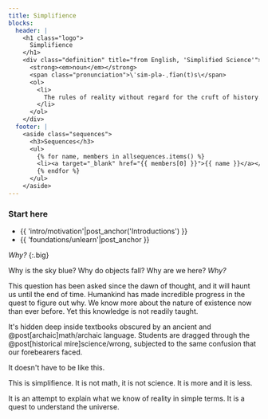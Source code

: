 ```yaml
---
title: Simplifience
blocks:
  header: |
    <h1 class="logo">
      Simplifience
    </h1>
    <div class="definition" title="from English, 'Simplified Science'">
      <strong><em>noun</em></strong>
      <span class="pronunciation">\ˈsim-plə-ˌfīən(t)s\</span>
      <ol>
        <li>
          The rules of reality without regard for the cruft of history.
        </li>
      </ol>
    </div>
  footer: |
    <aside class="sequences">
      <h3>Sequences</h3>
      <ul>
        {% for name, members in allsequences.items() %}
        <li><a target="_blank" href="{{ members[0] }}">{{ name }}</a></li>
        {% endfor %}
      </ul>
    </aside>
---
```


<div class="nav asides">
  <div class="block">
    <h3>Start here</h3>
    <aside class="info">
      <ul>
        <li>{{ 'intro/motivation'|post_anchor('Introductions') }}</li>
        <li>{{ 'foundations/unlearn'|post_anchor }}</li>
      </ul>
    </aside>
  </div>
  <div class="block" style="display: none">
    <h3>What's new</h3>
    <aside class="info">
      <ul>
        {% for page in new %}
        <li>{{ page|post_anchor }}</li>
        {% endfor %}
      </ul>
    </aside>
  </div>
</div>

*Why?*
{:.big}

Why is the sky blue? Why do objects fall? Why are we here? *Why?*

This question has been asked since the dawn of thought, and it will haunt us until the end of time. Humankind has made incredible progress in the quest to figure out why. We know more about the nature of existence now than ever before. Yet this knowledge is not readily taught.

It's hidden deep inside textbooks obscured by an ancient and @post[archaic]math/archaic language. Students are dragged through the @post[historical mire]science/wrong, subjected to the same confusion that our forebearers faced.

It doesn't have to be like this.

This is simplifience. It is not math, it is not science. It is more and it is less.

It is an attempt to explain what we know of reality in simple terms. It is a quest to understand the universe.

